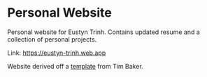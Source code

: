 # Personal Website

Personal website for Eustyn Trinh. Contains updated resume and a collection of personal projects. 

Link: https://eustyn-trinh.web.app

Website derived off a <a href=https://github.com/tbakerx/react-resume-template>template</a> from Tim Baker.
